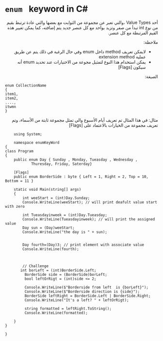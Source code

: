 # `enum ` keyword in C#
<div dir = "rtl"> 
أحد Value Types ،والتي تعبر عن مجموعة من الثوابت مع بعضها والتي عادة ترتبط بقيم من نوع int تبدأ من صفر وتزيد بواحد مع كل عنصر جديد يتم إضافته، كما يمكن تغيير هذه القيم المرتبطة مع كل عنصر.



ملاحظة:
-  لايمكن تعريف method  داخل enum   وفي حال الرغبة في ذلك يتم عن طريق عملية extension method
-  يمكن استخدام هذا النوع لتمثيل مجوعة من الاختيارات عند تحديد enum  أنه سيكون [Flags]

الصيغة:
</div>

    enum CollectionName
    {
    item1,
    item2,
    ....,
    itwmn
    }
<div dir = "rtl"> 
 مثال:
في هذا المثال تم تعريف أيام الأسبوع والي تمثل مجموعة ثابتة من الأسماء، وتم تعريف مجموعة من الخيارات بالاعتماد على [Flags]
</div>
<div dir = "ltr"> 

        using System;

        namespace enumKeyWord
    {
    class Program
    {
        public enum Day { Sunday , Monday, Tueasday , Wednesday ,
                Thuresday, Friday, Saterday}

        [Flags]
        public enum BorderSide : byte { Left = 1, Right = 2, Top = 10, Bottom = 11 }
             
        static void Main(string[] args)
        {
            int weeStart = (int)Day.Sunday;
            Console.WriteLine(weeStart); // will print deafult value start with zero

            int Tueasdayinweek = (int)Day.Tueasday;
            Console.WriteLine(Tueasdayinweek); // will print the assigned value
            Day sun = (Day)weeStart;
            Console.WriteLine("the day is " + sun);


            Day fourth=(Day)3; // print element with associate value
            Console.WriteLine(fourth);



            // Challenge
           int borLeft = (int)BorderSide.Left; 
             BorderSide side = (BorderSide)borLeft;
             bool leftOrRigt = (int)side <= 2;

             Console.WriteLine($"Borderside from left  is {borLeft}");
             Console.WriteLine($"Borderside direction is {side}");
             BorderSide leftRight = BorderSide.Left | BorderSide.Right;
             Console.WriteLine("It's a left? " + leftOrRigt);

             string formatted = leftRight.ToString();
             Console.WriteLine(formatted);

		}
	}

    }

</div>